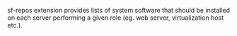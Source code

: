sf-repos extension provides lists of system software that should be
installed on each server performing a given role (eg. web server,
virtualization host etc.).

